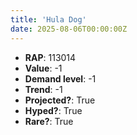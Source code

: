 ```yaml
---
title: 'Hula Dog'
date: 2025-08-06T00:00:00Z
---
```

- **RAP**: 113014
- **Value**: -1
- **Demand level**: -1
- **Trend**: -1
- **Projected?**: True
- **Hyped?**: True
- **Rare?**: True
